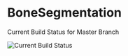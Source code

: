# BoneSegmentation

Current Build Status for Master Branch

![Current Build Status](https://api.shippable.com/projects/562c7f391895ca447420e213/badge/master)
